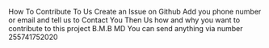 How To Contribute To Us Create an Issue on Github Add you phone number or email and tell us to Contact You Then Us how and why you want to contribute to this project B.M.B MD You can send anything via   number 255741752020
